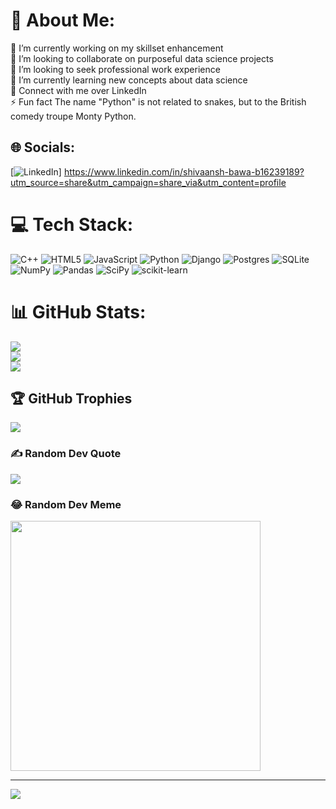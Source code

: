 # 💫 About Me:
🔭 I’m currently working on my skillset enhancement <br>👯 I’m looking to collaborate on purposeful data science projects <br>🤝 I’m looking to seek professional work experience <br>🌱 I’m currently learning new concepts about data science <br>💬 Connect with me over LinkedIn <br>⚡ Fun fact The name "Python" is not related to snakes, but to the British comedy troupe Monty Python.


## 🌐 Socials:
[![LinkedIn](https://img.shields.io/badge/LinkedIn-%230077B5.svg?logo=linkedin&logoColor=white)]
https://www.linkedin.com/in/shivaansh-bawa-b16239189?utm_source=share&utm_campaign=share_via&utm_content=profile

# 💻 Tech Stack:
![C++](https://img.shields.io/badge/c++-%2300599C.svg?style=for-the-badge&logo=c%2B%2B&logoColor=white) ![HTML5](https://img.shields.io/badge/html5-%23E34F26.svg?style=for-the-badge&logo=html5&logoColor=white) ![JavaScript](https://img.shields.io/badge/javascript-%23323330.svg?style=for-the-badge&logo=javascript&logoColor=%23F7DF1E) ![Python](https://img.shields.io/badge/python-3670A0?style=for-the-badge&logo=python&logoColor=ffdd54) ![Django](https://img.shields.io/badge/django-%23092E20.svg?style=for-the-badge&logo=django&logoColor=white) ![Postgres](https://img.shields.io/badge/postgres-%23316192.svg?style=for-the-badge&logo=postgresql&logoColor=white) ![SQLite](https://img.shields.io/badge/sqlite-%2307405e.svg?style=for-the-badge&logo=sqlite&logoColor=white) ![NumPy](https://img.shields.io/badge/numpy-%23013243.svg?style=for-the-badge&logo=numpy&logoColor=white) ![Pandas](https://img.shields.io/badge/pandas-%23150458.svg?style=for-the-badge&logo=pandas&logoColor=white) ![SciPy](https://img.shields.io/badge/SciPy-%230C55A5.svg?style=for-the-badge&logo=scipy&logoColor=%white) ![scikit-learn](https://img.shields.io/badge/scikit--learn-%23F7931E.svg?style=for-the-badge&logo=scikit-learn&logoColor=white)
# 📊 GitHub Stats:
![](https://github-readme-stats.vercel.app/api?username=ShivaanshBawa&theme=dark&hide_border=true&include_all_commits=false&count_private=false)<br/>
![](https://github-readme-streak-stats.herokuapp.com/?user=ShivaanshBawa&theme=dark&hide_border=true)<br/>
![](https://github-readme-stats.vercel.app/api/top-langs/?username=ShivaanshBawa&theme=dark&hide_border=true&include_all_commits=false&count_private=false&layout=compact)

## 🏆 GitHub Trophies
![](https://github-profile-trophy.vercel.app/?username=ShivaanshBawa&theme=radical&no-frame=false&no-bg=false&margin-w=4)

### ✍️ Random Dev Quote
![](https://quotes-github-readme.vercel.app/api?type=vetical&theme=tokyonight)

### 😂 Random Dev Meme
<img src='https://randommeme-five.vercel.app/' style="height: 400px;"/>

---
[![](https://visitcount.itsvg.in/api?id=ShivaanshBawa&icon=6&color=7)](https://visitcount.itsvg.in)

<!-- Proudly created with GPRM ( https://gprm.itsvg.in ) -->

<!---
ShivaanshBawa/ShivaanshBawa is a ✨ special ✨ repository because its `README.md` (this file) appears on your GitHub profile.
You can click the Preview link to take a look at your changes.
--->
